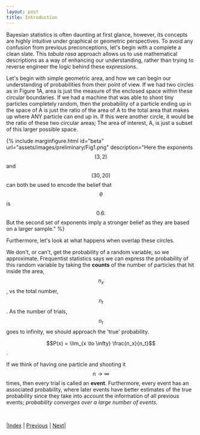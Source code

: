 ```yaml
---
layout: post
title: Introduction
---
```

Bayesian statistics is often daunting at first glance, however, its concepts are highly intuitive under graphical or geometric perspectives. To avoid any confusion from previous preconceptions, let's begin with a complete a clean slate. This *tabula rasa* approach allows us to use mathematical descriptions as a way of enhancing our understanding, rather than trying to reverse engineer the logic behind these expressions.

Let's begin with simple geometric area, and how we can begin our understanding of probabilities from their point of view. If we had two circles as in Figure 1A, area is just the measure of the enclosed space within these circular boundaries. If we had a machine that was able to shoot tiny particles completely random, then the probability of a particle ending up in the space of A is just the ratio of the area of A to the total area that makes up where ANY particle can end up in. If this were another circle, it would be the ratio of these two circular areas; The area of interest, A, is just a subset of this larger possible space. 

{% include marginfigure.html id="beta" url="assets/images/preliminary/Fig1.png" description="Here the exponents $$(3,2)$$ and $$(30,20)$$ can both be used to encode the belief that $$\theta$$ is $$0.6.$$ But the second set of exponents imply a stronger belief as they are based on a larger sample." %}

Furthermore, let's look at what happens when overlap these circles.

We don't, or can't, get the probability of a random variable, so we approximate. Frequentist statistics says we can express the probability of this random variable by taking the **counts** of the number of particles that hit inside the area,$$n_x$$, vs the total number, $$n_t$$. As the number of trials, $$n_t$$ goes to infinity, we should approach the 'true' probability.

$$P(x) = \lim_{x \to \infty} \frac{n_x}{n_t}$$.

If we think of having one particle and shooting it $$n \to \infty$$ times, then every trial is called an **event**. Furthermore, every event has an associated probability, where later events have better estimates of the true probability since they take into account the information of all previous events; *probability converges over a large number of events*.



<br/>

|[Index](../../) | [Previous](../../) | [Next](../probabilityreview)|
